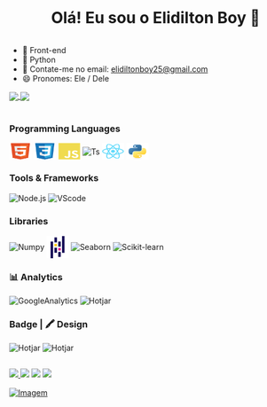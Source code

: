 <!--título-->
<div id="user-content-toc">
  <ul align="center">
    <summary><h1 style="display: inline-block">Olá! Eu sou o Elidilton Boy 👋</h1></summary>
</div>

- 🔭 Front-end
- 🌱 Python
- 💬 Contate-me no email: elidiltonboy25@gmail.com
- 😄 Pronomes: Ele / Dele


<div>
  <a href="https://github.com/elidiltonboy/github-readme-stats">
    <img height="180em" align="center" src= "https://github-readme-stats.vercel.app/api?username=elidiltonboy&show_icons=true&theme=transparent" />
  </a>
  <a href="https://github.com/anuraghazra/convoychat">
    <img height="180em" align="center" src="https://github-readme-stats.vercel.app/api/top-langs?username=elidiltonboy&layout=compact&langs_count=8&theme=transparent&card_width=320" />
  </a>
</div>

<div style="display: inline_block"><br>
<!-- Skills: Programming Languages -->
  <div style="flex-basis: 48%;">
    <h3>Programming Languages</h3>
    <img align="center" alt="HTML" height="30" width="40" src="https://raw.githubusercontent.com/devicons/devicon/master/icons/html5/html5-original.svg">
    <img align="center" alt="CSS" height="30" width="40" src="https://raw.githubusercontent.com/devicons/devicon/master/icons/css3/css3-original.svg">
    <img align="center" alt="Js" height="30" width="40" src="https://raw.githubusercontent.com/devicons/devicon/master/icons/javascript/javascript-plain.svg">
    <img align="center" alt="Ts" height="100" width="40" src="https://img.shields.io/badge/TypeScript-007ACC?style=for-the-badge&logo=typescript&logoColor=white">
    <img align="center" alt="React" height="30" width="40" src="https://raw.githubusercontent.com/devicons/devicon/master/icons/react/react-original.svg">
    <img align="center" alt="Python" height="30" width="40" src="https://raw.githubusercontent.com/devicons/devicon/master/icons/python/python-original.svg">
   
 </div>


<!-- Skills: Tools & Frameworks -->
  <div style="flex-basis: 48%;">
    <h3>Tools & Frameworks</h3>
    <img align="center" alt="Node.js" height="30" width="40" src="https://img.shields.io/badge/Node.js-43853D?style=for-the-badge&logo=node.js&logoColor=white">
    <img align="center" alt="VScode" height="30" width="40" src="https://cdn.jsdelivr.net/gh/devicons/devicon/icons/vscode/vscode-original.svg">
    
  </div>


 <!-- Skills: Libraries -->
  <div style="flex-basis: 48%;">
    <h3>Libraries</h3>
    <img align="center" alt="Numpy" height="30" width="40" src="https://cdn.jsdelivr.net/gh/devicons/devicon/icons/numpy/numpy-original.svg">
    <img align="center" alt="Pandas" src="https://raw.githubusercontent.com/devicons/devicon/2ae2a900d2f041da66e950e4d48052658d850630/icons/pandas/pandas-original.svg" alt="pandas" width="40" height="40"/>
    <img align="center" alt="Seaborn" src="https://seaborn.pydata.org/_images/logo-mark-lightbg.svg" alt="seaborn" width="40" height="40"/>
    <img align="center" alt="Scikit-learn" src="https://upload.wikimedia.org/wikipedia/commons/0/05/Scikit_learn_logo_small.svg" alt="scikit_learn" width="40" height="40"/>
  </div>

<!-- Skills: Analytics -->
  <div style="flex-basis: 48%;">
    <h3>📊 Analytics</h3>
    <img align="center" alt="GoogleAnalytics" height="30" width="40" src="https://img.shields.io/badge/Google%20Analytics-E37400?style=for-the-badge&logo=google%20analytics&logoColor=white">
    <img align="center" alt="Hotjar" height="30" width="40" src="https://img.shields.io/badge/hotjar-FD3A5C?style=for-the-badge&logo=hotjar&logoColor=white"">
  </div>

<!-- Skills: Designer -->
  <div style="flex-basis: 48%;">
    <h3>Badge | 🖍 Design</h3>
    <img align="center" alt="Hotjar" height="30" width="40" src="https://img.shields.io/badge/Adobe%20Lightroom-31A8FF?style=for-the-badge&logo=Adobe%20Lightroom&logoColor=white">
<img align="center" alt="Hotjar" height="30" width="40" src="https://img.shields.io/badge/Udemy-EC5252?style=for-the-badge&logo=Udemy&logoColor=white'\">
  </div>
  
##
 
<div> 
 <a href="https://www.facebook.com/share/15KZTWNbuS/?mibextid=wwXIfr" target="_blank"><img src="https://img.shields.io/badge/Facebook-1877F2?style=for-the-badge&logo=facebook&logoColor=white">
  <a href="https://www.linkedin.com/in/eliboy" target="_blank"><img src="https://img.shields.io/badge/-LinkedIn-%230077B5?style=for-the-badge&logo=linkedin&logoColor=white" target="_blank"></a> 
  <a href = "mailto:elidiltonboy25@gmail.com"><img src="https://img.shields.io/badge/-Gmail-%23333?style=for-the-badge&logo=gmail&logoColor=white" target="_blank"></a>
  <a href="https://t.me/eliboy" target="_blank"><img src="https://img.shields.io/badge/Telegram-2CA5E0?style=for-the-badge&logo=telegram&logoColor=white">

</div>

<!-- GIF -->
<p align="left">
  <img align="center" src="https://github.com/VariableBee/VariableBee/assets/77739311/4e9f41af-6b57-49a7-b15a-74322e96b4d7" alt="Imagem">
</p>
  



      
